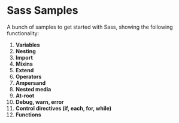 # Sass Samples
A bunch of samples to get started with Sass, showing the following functionality:

1.  **Variables**
2.  **Nesting**
3.  **Import**
4.  **Mixins**
5.  **Extend**
6.  **Operators**
7.  **Ampersand**
8.  **Nested media**
9.  **At-root**
10. **Debug, warn, error**
11. **Control directives (if, each, for, while)**
12. **Functions**
